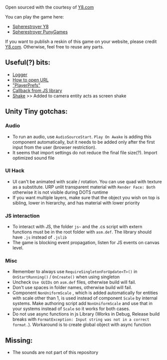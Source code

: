 Open sourced with the courtesy of [Y8.com](https://www.y8.com)

You can play the game here:
- [Spherestroyer Y8](https://www.y8.com/games/spherestroyer)
- [Spherestroyer PunyGames](https://punygames.com/play/spherestroyer)

If you want to publish a reskin of this game on your website, please credit [Y8.com](https://www.y8.com). Otherwise, feel free to reuse any parts.

## Useful(?) bits:
- [Logger](https://github.com/MartinKral/tiny-one-button/blob/master/Assets/Scripts/Main/Utils/Logger/Logger.cs)
- [How to open URL](https://github.com/MartinKral/tiny-one-button/tree/master/Assets/Scripts/Main/Utils/URLOpener)
- ["PlayerPrefs"](https://github.com/MartinKral/tiny-one-button/tree/master/Assets/Scripts/Main/Utils/GameSaver)
- [Callback from JS library](https://github.com/MartinKral/tiny-one-button/tree/master/Assets/Scripts/Main/Utils/Y8API)
- [Shake](https://github.com/MartinKral/tiny-one-button/blob/master/Assets/Scripts/Main/Systems/ShakeSystem.cs) >> Added to camera entity acts as screen shake

## Unity Tiny gotchas:

### Audio
- To run an audio, use `AudioSourceStart`. `Play On Awake` is adding this component automatically, but it needs
to be added only after the first input from the user (browser restriction).
- It seems that import settings do not reduce the final file size(?). Import optimized sound file

### UI Hack
- UI can't be animated with scale / rotation. You can use quad with texture as a substitute. URP unlit transparent material with
`Render Face: Both` otherwise it is not visible during DOTS runtime
- If you want multiple layers, make sure that the object you wish on top is sibling, lower in hierarchy, and has material with lower priority

### JS interaction
- To interact with JS, the folder `js~` and the .cs script with extern functions must be in the root folder with `asm.def`.
The library should have `.js` instead of `.jslib`
- The game is blocking event propagation, listen for JS events on canvas level.

### Misc
- Remember to always use `RequireSingletonForUpdate<T>()` in `OnStartRunning()` / `OnCreate()` when using singleton
- Uncheck `Use GUIDs` on `asm.def` files, otherwise build will fail.
- Don't use spaces in folder names, otherwise build will fail.
- Component `NonUniformScale` , which is added automatically for entities with scale other than 1, is used instead of component
`Scale` by internal systems. Make authoring script add `NonUniformScale` and use that in your systems instead of `Scale` so it works for both cases.
- Do not use async functions in js Library (Works in Debug, Release build breaks with `FormatException: Input string was not in a correct format.`).
Workaround is to create global object with async function

## Missing:
- The sounds are not part of this repository
